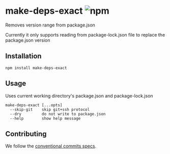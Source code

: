 # make-deps-exact ![npm](https://img.shields.io/npm/v/make-deps-exact)

Removes version range from package.json

Currently it only supports reading from package-lock.json file to replace the package.json version

## Installation

```shell
npm install make-deps-exact
```

## Usage

Uses current working directory's package.json and package-lock.json

```shell
make-deps-exact [...opts]
  --skip-git    skip git+ssh protocol
  --dry         do not write to package.json
  --help        show help message
```

## Contributing

We follow the [conventional commits specs](https://www.conventionalcommits.org/en/v1.0.0/).
